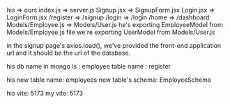 his => ours
index.js => server.js
Signup.jsx => SignupForm.jsx
Login.jsx => LoginForm.jsx
/register => /signup
/login => /login
/home => /dashboard
Models/Employee.js => Models/User.js
he's exporting EmployeeModel from Models/Employee.js file
we're exporting UserModel from Models/User.js

in the signup page's axios.load(), we've provided the front-end application url and it should be the url of the database.

his db name in mongo is : employee
table name : register

his new table name: employees
new table's schema: EmployeeSchema

his vite: 5173
my vite: 5173
